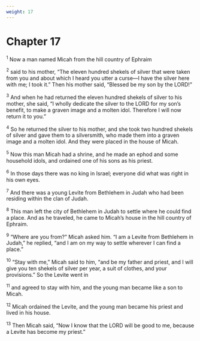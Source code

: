 ```yaml
---
weight: 17
---
```


# Chapter 17

<sup>1</sup> Now a man named Micah from the hill country of Ephraim 

<sup>2</sup> said to his mother, “The eleven hundred shekels of silver that were taken from you and about which I heard you utter a curse—I have the silver here with me; I took it.” Then his mother said, “Blessed be my son by the LORD!” 

<sup>3</sup> And when he had returned the eleven hundred shekels of silver to his mother, she said, “I wholly dedicate the silver to the LORD for my son’s benefit, to make a graven image and a molten idol. Therefore I will now return it to you.” 

<sup>4</sup> So he returned the silver to his mother, and she took two hundred shekels of silver and gave them to a silversmith, who made them into a graven image and a molten idol. And they were placed in the house of Micah. 

<sup>5</sup> Now this man Micah had a shrine, and he made an ephod and some household idols, and ordained one of his sons as his priest. 

<sup>6</sup> In those days there was no king in Israel; everyone did what was right in his own eyes. 

<sup>7</sup> And there was a young Levite from Bethlehem in Judah who had been residing within the clan of Judah. 

<sup>8</sup> This man left the city of Bethlehem in Judah to settle where he could find a place. And as he traveled, he came to Micah’s house in the hill country of Ephraim. 

<sup>9</sup> “Where are you from?” Micah asked him. “I am a Levite from Bethlehem in Judah,” he replied, “and I am on my way to settle wherever I can find a place.” 

<sup>10</sup> “Stay with me,” Micah said to him, “and be my father and priest, and I will give you ten shekels of silver per year, a suit of clothes, and your provisions.” So the Levite went in 

<sup>11</sup> and agreed to stay with him, and the young man became like a son to Micah. 

<sup>12</sup> Micah ordained the Levite, and the young man became his priest and lived in his house. 

<sup>13</sup> Then Micah said, “Now I know that the LORD will be good to me, because a Levite has become my priest.” 



